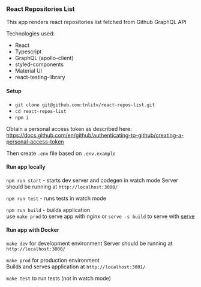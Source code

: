### React Repositories List

This app renders react repositories list fetched from Github GraphQL API

Technologies used:
- React
- Typescript
- GraphQL (apollo-client)
- styled-components
- Material UI
- react-testing-library 

#### Setup
- `git clone git@github.com:tnlitv/react-repos-list.git`
- `cd react-repos-list`
- `npm i`

Obtain a personal access token as described here: https://docs.github.com/en/github/authenticating-to-github/creating-a-personal-access-token

Then create `.env` file based on `.env.example` 

#### Run app locally
`npm run start` - starts dev server and codegen in watch mode
Server should be running at `http://localhost:3000/`

`npm run test` - runs tests in watch mode

`npm run build` - builds application <br> 
use `make prod` to serve app with nginx or `serve -s build` to serve with [serve](https://www.npmjs.com/package/serve)

#### Run app with Docker
`make dev` for development environment
Server should be running at `http://localhost:3000/`

`make prod` for production environment <br>
Builds and serves application at `http://localhost:3001/`

`make test` to run tests (not in watch mode)
